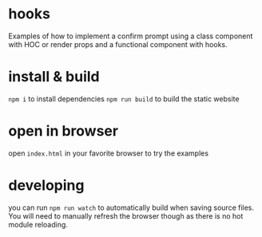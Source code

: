 # hooks
Examples of how to implement a confirm prompt using a class component with HOC or render props and a functional component with hooks.

# install & build
`npm i` to install dependencies
`npm run build` to build the static website

# open in browser
open `index.html` in your favorite browser to try the examples

# developing
you can run `npm run watch` to automatically build when saving source files. You will need to manually refresh the browser though as there is no hot module reloading.
